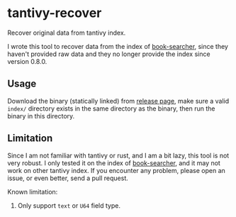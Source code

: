 # tantivy-recover

Recover original data from tantivy index.

I wrote this tool to recover data from the index of [book-searcher](https://github.com/book-searcher-org/book-searcher), since they haven't provided raw data and they no longer provide the index since version 0.8.0.

## Usage

Download the binary (statically linked) from [release page](https://github.com/cmj2002/tantivy-recover/releases), make sure a valid `index/` directory exists in the same directory as the binary, then run the binary in this directory.

## Limitation

Since I am not familiar with tantivy or rust, and I am a bit lazy, this tool is not very robust. I only tested it on the index of [book-searcher](https://github.com/book-searcher-org/book-searcher), and it may not work on other tantivy index. If you encounter any problem, please open an issue, or even better, send a pull request.

Known limitation:
1. Only support `text` or `U64` field type.
